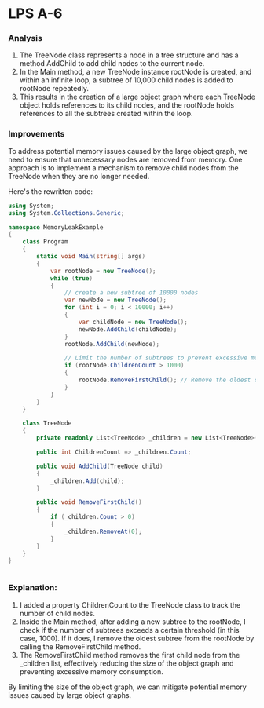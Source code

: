 # LPS A-6

### Analysis

1. The TreeNode class represents a node in a tree structure and has a method AddChild to add child nodes to the current node.
2. In the Main method, a new TreeNode instance rootNode is created, and within an infinite loop, a subtree of 10,000 child nodes is added to rootNode repeatedly.
3. This results in the creation of a large object graph where each TreeNode object holds references to its child nodes, and the rootNode holds references to all the subtrees created within the loop.

### Improvements

To address potential memory issues caused by the large object graph, we need to ensure that unnecessary nodes are removed from memory. One approach is to implement a mechanism to remove child nodes from the TreeNode when they are no longer needed.

Here's the rewritten code:
```csharp
using System;
using System.Collections.Generic;

namespace MemoryLeakExample
{
    class Program
    {
        static void Main(string[] args)
        {
            var rootNode = new TreeNode();
            while (true)
            {
                // create a new subtree of 10000 nodes 
                var newNode = new TreeNode();
                for (int i = 0; i < 10000; i++)
                {
                    var childNode = new TreeNode();
                    newNode.AddChild(childNode);
                }
                rootNode.AddChild(newNode);

                // Limit the number of subtrees to prevent excessive memory consumption
                if (rootNode.ChildrenCount > 1000)
                {
                    rootNode.RemoveFirstChild(); // Remove the oldest subtree
                }
            }
        }
    }

    class TreeNode
    {
        private readonly List<TreeNode> _children = new List<TreeNode>();

        public int ChildrenCount => _children.Count;

        public void AddChild(TreeNode child)
        {
            _children.Add(child);
        }

        public void RemoveFirstChild()
        {
            if (_children.Count > 0)
            {
                _children.RemoveAt(0);
            }
        }
    }
}



```

### Explanation:

1. I added a property ChildrenCount to the TreeNode class to track the number of child nodes.
2. Inside the Main method, after adding a new subtree to the rootNode, I check if the number of subtrees exceeds a certain threshold (in this case, 1000). If it does, I remove the oldest subtree from the rootNode by calling the RemoveFirstChild method.
3. The RemoveFirstChild method removes the first child node from the _children list, effectively reducing the size of the object graph and preventing excessive memory consumption.

By limiting the size of the object graph, we can mitigate potential memory issues caused by large object graphs.



